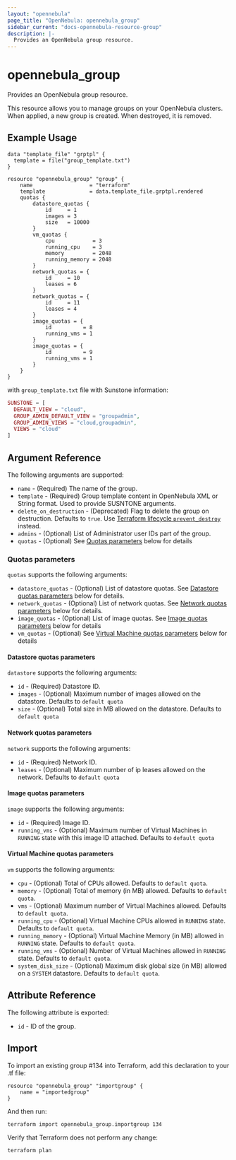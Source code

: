 ```yaml
---
layout: "opennebula"
page_title: "OpenNebula: opennebula_group"
sidebar_current: "docs-opennebula-resource-group"
description: |-
  Provides an OpenNebula group resource.
---
```


# opennebula_group

Provides an OpenNebula group resource.

This resource allows you to manage groups on your OpenNebula clusters. When applied,
a new group is created. When destroyed, it is removed.

## Example Usage

```hcl
data "template_file" "grptpl" {
  template = file("group_template.txt")
}

resource "opennebula_group" "group" {
    name                  = "terraform"
    template              = data.template_file.grptpl.rendered
    quotas {
        datastore_quotas {
            id     = 1
            images = 3
            size   = 10000
        }
        vm_quotas {
            cpu            = 3
            running_cpu    = 3
            memory         = 2048
            running_memory = 2048
        }
        network_quotas = {
            id     = 10
            leases = 6
        }
        network_quotas = {
            id     = 11
            leases = 4
        }
        image_quotas = {
            id          = 8
            running_vms = 1
        }
        image_quotas = {
            id          = 9
            running_vms = 1
        }
    }
}
```

with `group_template.txt` file with Sunstone information:

```php
SUNSTONE = [
  DEFAULT_VIEW = "cloud",
  GROUP_ADMIN_DEFAULT_VIEW = "groupadmin",
  GROUP_ADMIN_VIEWS = "cloud,groupadmin",
  VIEWS = "cloud"
]
```

## Argument Reference

The following arguments are supported:

* `name` - (Required) The name of the group.
* `template` - (Required) Group template content in OpenNebula XML or String format. Used to provide SUSNTONE arguments.
* `delete_on_destruction` - (Deprecated) Flag to delete the group on destruction. Defaults to `true`. Use [Terraform lifecycle `prevent_destroy`](https://www.terraform.io/language/meta-arguments/lifecycle#prevent_destroy) instead.
* `admins` - (Optional) List of Administrator user IDs part of the group.
* `quotas` - (Optional) See [Quotas parameters](#quotas-parameters) below for details

### Quotas parameters

`quotas` supports the following arguments:

* `datastore_quotas` - (Optional) List of datastore quotas. See [Datastore quotas parameters](#datastore-quotas-parameters) below for details.
* `network_quotas` - (Optional) List of network quotas. See [Network quotas parameters](#network-quotas-parameters) below for details.
* `image_quotas` - (Optional) List of image quotas. See [Image quotas parameters](#image-quotas-parameters) below for details
* `vm_quotas` - (Optional) See [Virtual Machine quotas parameters](#virtual-machine-quotas-parameters) below for details

#### Datastore quotas parameters

`datastore` supports the following arguments:

* `id` - (Required) Datastore ID.
* `images` - (Optional) Maximum number of images allowed on the datastore. Defaults to `default quota`
* `size` - (Optional) Total size in MB allowed on the datastore. Defaults to `default quota`

#### Network quotas parameters

`network` supports the following arguments:

* `id` - (Required) Network ID.
* `leases` - (Optional) Maximum number of ip leases allowed on the network. Defaults to `default quota`

#### Image quotas parameters

`image` supports the following arguments:

* `id` - (Required) Image ID.
* `running_vms` - (Optional) Maximum number of Virtual Machines in `RUNNING` state with this image ID attached. Defaults to `default quota`

#### Virtual Machine quotas parameters

`vm` supports the following arguments:

* `cpu` - (Optional) Total of CPUs allowed. Defaults to `default quota`.
* `memory` - (Optional) Total of memory (in MB) allowed. Defaults to `default quota`.
* `vms` - (Optional) Maximum number of Virtual Machines allowed. Defaults to `default quota`.
* `running_cpu` - (Optional) Virtual Machine CPUs allowed in `RUNNING` state. Defaults to `default quota`.
* `running_memory` - (Optional) Virtual Machine Memory (in MB) allowed in `RUNNING` state. Defaults to `default quota`.
* `running_vms` - (Optional) Number of Virtual Machines allowed in `RUNNING` state. Defaults to `default quota`.
* `system_disk_size` - (Optional) Maximum disk global size (in MB) allowed on a `SYSTEM` datastore. Defaults to `default quota`.

## Attribute Reference

The following attribute is exported:
* `id` - ID of the group.

## Import

To import an existing group #134 into Terraform, add this declaration to your .tf file:

```hcl
resource "opennebula_group" "importgroup" {
    name = "importedgroup"
}
```

And then run:

```
terraform import opennebula_group.importgroup 134
```

Verify that Terraform does not perform any change:

```
terraform plan
```
